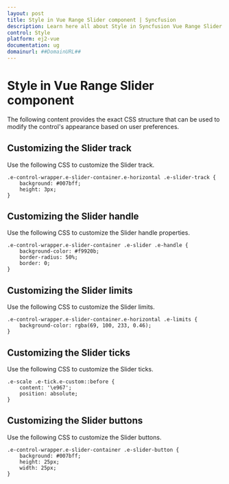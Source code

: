 ```yaml
---
layout: post
title: Style in Vue Range Slider component | Syncfusion
description: Learn here all about Style in Syncfusion Vue Range Slider component of Syncfusion Essential JS 2 and more.
control: Style 
platform: ej2-vue
documentation: ug
domainurl: ##DomainURL##
---
```


# Style in Vue Range Slider component

The following content provides the exact CSS structure that can be used to modify the control's appearance based on user preferences.

## Customizing the Slider track

Use the following CSS to customize the Slider track.

```
.e-control-wrapper.e-slider-container.e-horizontal .e-slider-track {
    background: #007bff;
    height: 3px;
}
```

## Customizing the Slider handle

Use the following CSS to customize the Slider handle properties.

```
.e-control-wrapper.e-slider-container .e-slider .e-handle {
    background-color: #f9920b;
    border-radius: 50%;
    border: 0;
}
```

## Customizing the Slider limits

Use the following CSS to customize the Slider limits.

```
.e-control-wrapper.e-slider-container.e-horizontal .e-limits {
    background-color: rgba(69, 100, 233, 0.46);
}
```

## Customizing the Slider ticks

Use the following CSS to customize the Slider ticks.

```
.e-scale .e-tick.e-custom::before {
    content: '\e967';
    position: absolute;
}
```

## Customizing the Slider buttons

Use the following CSS to customize the Slider buttons.

```
.e-control-wrapper.e-slider-container .e-slider-button {
    background: #007bff;
    height: 25px;
    width: 25px;
}
```